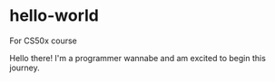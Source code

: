 # hello-world
For CS50x course

Hello there! I'm a programmer wannabe and am excited to begin this journey. 
